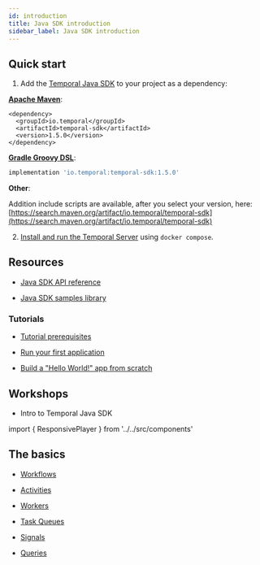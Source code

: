 ```yaml
---
id: introduction
title: Java SDK introduction
sidebar_label: Java SDK introduction
---
```


## Quick start

1. Add the [Temporal Java SDK](https://github.com/temporalio/sdk-java) to your project as a dependency:

**[Apache Maven](https://maven.apache.org/)**:

```maven
<dependency>
  <groupId>io.temporal</groupId>
  <artifactId>temporal-sdk</artifactId>
  <version>1.5.0</version>
</dependency>
```

**[Gradle Groovy DSL](https://gradle.org/)**:

```groovy
implementation 'io.temporal:temporal-sdk:1.5.0'
```

**Other**:

Addition include scripts are available, after you select your version, here: [https://search.maven.org/artifact/io.temporal/temporal-sdk](https://search.maven.org/artifact/io.temporal/temporal-sdk)

2. [Install and run the Temporal Server](/docs/server/quick-install) using `docker compose`.

## Resources

- [Java SDK API reference](https://www.javadoc.io/doc/io.temporal/temporal-sdk/latest/index.html)

- [Java SDK samples library](/docs/samples-library/#java)

### Tutorials

- [Tutorial prerequisites](/docs/java/tutorial-prerequisites)

- [Run your first application](/docs/java/run-your-first-app-tutorial)

- [Build a "Hello World!" app from scratch](/docs/java/hello-world-tutorial)

## Workshops

- Intro to Temporal Java SDK

import { ResponsivePlayer } from '../../src/components'

<ResponsivePlayer url='https://www.youtube.com/watch?v=VoSiIwkvuX0' />

## The basics

- [Workflows](/docs/java/workflows)

- [Activities](/docs/java/activities)

- [Workers](/docs/java/workers)

- [Task Queues](/docs/java/task-queues)

- [Signals](/docs/java/signals)

- [Queries](/docs/java/queries)
